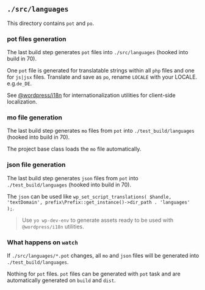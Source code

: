 ## `./src/languages`

This directory contains `pot` and `po`.

### pot files generation

The last build step generates `pot` files into `./src/languages` (hooked into build in 70).

One `pot` file is generated for translatable strings within all `php` files and one for `js|jsx` files.
Translate and save as `po`, rename `LOCALE` with your LOCALE. e.g.`de_DE`.


See [@wordpress/i18n](https://wordpress.org/gutenberg/handbook/packages/packages-i18n/) for internationalization utilities for client-side localization.

### mo file generation

The last build step generates `mo` files from `pot` into `./test_build/languages` (hooked into build in 70).

The project base class loads the `mo` file automatically.

### json file generation

The last build step generates `json` files from `pot` into `./test_build/languages` (hooked into build in 70).

The `json` can be used like `wp_set_script_translations( $handle, 'textDomain', prefix\Prefix::get_instance()->dir_path . 'languages' );`.

> Use `yo wp-dev-env` to generate assets ready to be used with `@wordpress/i18n` utilities.

### What happens on `watch`

If `./src/languages/*.pot` changes, all `mo` and `json` files will be generated into `./test_build/languages`.

Nothing for `pot` files. `pot` files can be generated with `pot` task and are automatically generated on `build` and `dist`.